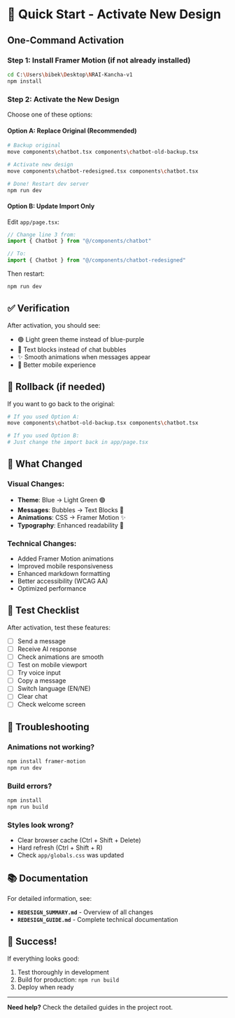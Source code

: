 # 🚀 Quick Start - Activate New Design

## One-Command Activation

### Step 1: Install Framer Motion (if not already installed)
```bash
cd C:\Users\bibek\Desktop\NRAI-Kancha-v1
npm install
```

### Step 2: Activate the New Design

Choose one of these options:

#### **Option A: Replace Original (Recommended)**
```bash
# Backup original
move components\chatbot.tsx components\chatbot-old-backup.tsx

# Activate new design
move components\chatbot-redesigned.tsx components\chatbot.tsx

# Done! Restart dev server
npm run dev
```

#### **Option B: Update Import Only**
Edit `app/page.tsx`:
```typescript
// Change line 3 from:
import { Chatbot } from "@/components/chatbot"

// To:
import { Chatbot } from "@/components/chatbot-redesigned"
```

Then restart:
```bash
npm run dev
```

## ✅ Verification

After activation, you should see:
- 🟢 Light green theme instead of blue-purple
- 📄 Text blocks instead of chat bubbles
- ✨ Smooth animations when messages appear
- 📱 Better mobile experience

## 🔄 Rollback (if needed)

If you want to go back to the original:

```bash
# If you used Option A:
move components\chatbot-old-backup.tsx components\chatbot.tsx

# If you used Option B:
# Just change the import back in app/page.tsx
```

## 🎨 What Changed

### Visual Changes:
- **Theme**: Blue → Light Green 🟢
- **Messages**: Bubbles → Text Blocks 📄
- **Animations**: CSS → Framer Motion ✨
- **Typography**: Enhanced readability 📖

### Technical Changes:
- Added Framer Motion animations
- Improved mobile responsiveness
- Enhanced markdown formatting
- Better accessibility (WCAG AA)
- Optimized performance

## 📱 Test Checklist

After activation, test these features:

- [ ] Send a message
- [ ] Receive AI response
- [ ] Check animations are smooth
- [ ] Test on mobile viewport
- [ ] Try voice input
- [ ] Copy a message
- [ ] Switch language (EN/NE)
- [ ] Clear chat
- [ ] Check welcome screen

## 🐛 Troubleshooting

### Animations not working?
```bash
npm install framer-motion
npm run dev
```

### Build errors?
```bash
npm install
npm run build
```

### Styles look wrong?
- Clear browser cache (Ctrl + Shift + Delete)
- Hard refresh (Ctrl + Shift + R)
- Check `app/globals.css` was updated

## 📚 Documentation

For detailed information, see:
- **`REDESIGN_SUMMARY.md`** - Overview of all changes
- **`REDESIGN_GUIDE.md`** - Complete technical documentation

## 🎉 Success!

If everything looks good:
1. Test thoroughly in development
2. Build for production: `npm run build`
3. Deploy when ready

---

**Need help?** Check the detailed guides in the project root.
